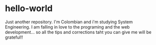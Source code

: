# hello-world
Just another repository.
I'm Colombian and i'm studying System Engineering.
I am falling in love to the programing and the web development... so all the tips and corrections taht you can give me will be grateful!!
